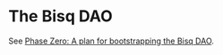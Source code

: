 
# The Bisq DAO

See [Phase Zero: A plan for bootstrapping the Bisq DAO](https://github.com/bisq-network/docs/blob/master/dao/phase-zero.adoc).
